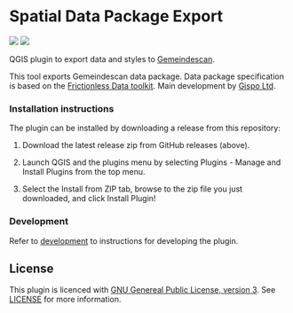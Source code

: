 # Spatial Data Package Export
![](https://github.com/cividi/spatial-data-package-export/workflows/Tests/badge.svg)
![](https://github.com/cividi/spatial-data-package-export/workflows/Release/badge.svg)

QGIS plugin to export data and styles to [Gemeindescan](https://gemeindescan.ch/de/).

This tool exports Gemeindescan data package. Data package specification is based on the [Frictionless Data toolkit](https://frictionlessdata.io/).
Main development by [Gispo Ltd](https://www.gispo.fi/en/home/).


### Installation instructions

The plugin can be installed by downloading a release from this 
repository:

1. Download the latest release zip from GitHub releases (above).

2. Launch QGIS and the plugins menu by selecting Plugins - Manage and Install Plugins from the top menu.

3. Select the Install from ZIP tab, browse to the zip file you just downloaded, and click Install Plugin!


### Development

Refer to [development](docs/development.md) to instructions for developing the plugin.

## License
This plugin is licenced with 
[GNU Genereal Public License, version 3](https://www.gnu.org/licenses/gpl-3.0.html). 
See [LICENSE](LICENSE) for more information.
